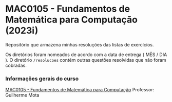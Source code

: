 # MAC0105 - Fundamentos de Matemática para Computação (2023i)
Repositório que armazena minhas resoluções das listas de exercícios.

Os diretórios foram nomeados de acordo com a data de entrega ( MÊS / DIA ).
O diretório `/resolucoes` contém outras questões resolvidas que não foram cobradas.

### Informações gerais do curso
[ MAC0105 - Fundamentos de Matemática para Computação](https://uspdigital.usp.br/jupiterweb/obterDisciplina?sgldis=MAC0105&codcur=55041&codhab=0)
Professor: Guilherme Mota